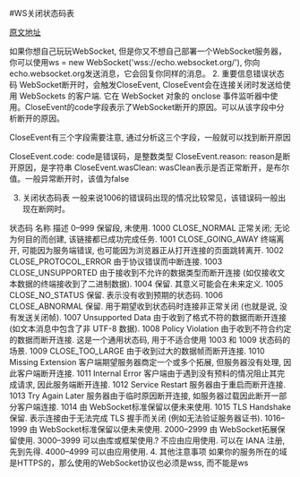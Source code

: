 #WS关闭状态码表

<a href="https://segmentfault.com/a/1190000014582485">原文地址</a>

如果你想自己玩玩WebSocket, 但是你又不想自己部署一个WebSocket服务器，你可以使用ws = new WebSocket('wss://echo.websocket.org/'), 你向echo.websocket.org发送消息，它会回复你同样的消息。
2. 重要信息错误状态码
WebSocket断开时，会触发CloseEvent, CloseEvent会在连接关闭时发送给使用 WebSockets 的客户端. 它在 WebSocket 对象的 onclose 事件监听器中使用。CloseEvent的code字段表示了WebSocket断开的原因。可以从该字段中分析断开的原因。

CloseEvent有三个字段需要注意, 通过分析这三个字段，一般就可以找到断开原因

CloseEvent.code: code是错误码，是整数类型
CloseEvent.reason: reason是断开原因，是字符串
CloseEvent.wasClean: wasClean表示是否正常断开，是布尔值。一般异常断开时，该值为false


3. 关闭状态码表
一般来说1006的错误码出现的情况比较常见，该错误码一般出现在断网时。

状态码	名称	描述
0–999		保留段, 未使用.
1000	CLOSE_NORMAL	正常关闭; 无论为何目的而创建, 该链接都已成功完成任务.
1001	CLOSE_GOING_AWAY	终端离开, 可能因为服务端错误, 也可能因为浏览器正从打开连接的页面跳转离开.
1002	CLOSE_PROTOCOL_ERROR	由于协议错误而中断连接.
1003	CLOSE_UNSUPPORTED	由于接收到不允许的数据类型而断开连接 (如仅接收文本数据的终端接收到了二进制数据).
1004		保留. 其意义可能会在未来定义.
1005	CLOSE_NO_STATUS	保留. 表示没有收到预期的状态码.
1006	CLOSE_ABNORMAL	保留. 用于期望收到状态码时连接非正常关闭 (也就是说, 没有发送关闭帧).
1007	Unsupported Data	由于收到了格式不符的数据而断开连接 (如文本消息中包含了非 UTF-8 数据).
1008	Policy Violation	由于收到不符合约定的数据而断开连接. 这是一个通用状态码, 用于不适合使用 1003 和 1009 状态码的场景.
1009	CLOSE_TOO_LARGE	由于收到过大的数据帧而断开连接.
1010	Missing Extension	客户端期望服务器商定一个或多个拓展, 但服务器没有处理, 因此客户端断开连接.
1011	Internal Error	客户端由于遇到没有预料的情况阻止其完成请求, 因此服务端断开连接.
1012	Service Restart	服务器由于重启而断开连接.
1013	Try Again Later	服务器由于临时原因断开连接, 如服务器过载因此断开一部分客户端连接.
1014		由 WebSocket标准保留以便未来使用.
1015	TLS Handshake	保留. 表示连接由于无法完成 TLS 握手而关闭 (例如无法验证服务器证书).
1016–1999		由 WebSocket标准保留以便未来使用.
2000–2999		由 WebSocket拓展保留使用.
3000–3999		可以由库或框架使用.? 不应由应用使用. 可以在 IANA 注册, 先到先得.
4000–4999		可以由应用使用.
4. 其他注意事项
如果你的服务所在的域是HTTPS的，那么使用的WebSocket协议也必须是wss, 而不能是ws